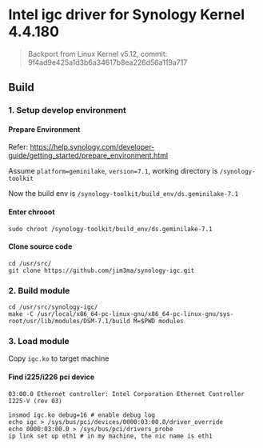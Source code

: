 # Intel igc driver for Synology Kernel 4.4.180

> Backport from Linux Kernel v5.12, commit: 9f4ad9e425a1d3b6a34617b8ea226d56a119a717

## Build

### 1. Setup develop environment

#### Prepare Environment

Refer: https://help.synology.com/developer-guide/getting_started/prepare_environment.html

Assume `platform=geminilake`, `version=7.1`, working directory is `/synology-toolkit`

Now the build env is `/synology-toolkit/build_env/ds.geminilake-7.1`

#### Enter chrooot

```
sudo chroot /synology-toolkit/build_env/ds.geminilake-7.1
```

#### Clone source code

```
cd /usr/src/
git clone https://github.com/jim3ma/synology-igc.git
```

### 2. Build module

```shell
cd /usr/src/synology-igc/
make -C /usr/local/x86_64-pc-linux-gnu/x86_64-pc-linux-gnu/sys-root/usr/lib/modules/DSM-7.1/build M=$PWD modules
```

### 3. Load module

Copy `igc.ko` to target machine

#### Find i225/i226 pci device

```
03:00.0 Ethernet controller: Intel Corporation Ethernet Controller I225-V (rev 03)
```

```
insmod igc.ko debug=16 # enable debug log
echo igc > /sys/bus/pci/devices/0000:03:00.0/driver_override
echo 0000:03:00.0 > /sys/bus/pci/drivers_probe
ip link set up eth1 # in my machine, the nic name is eth1
```